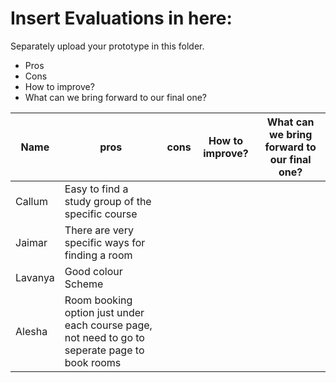 # Insert Evaluations in here:
Separately upload your prototype in this folder. 

* Pros
* Cons
* How to improve?
* What can we bring forward to our final one?

| Name | pros | cons | How to improve? | What can we bring forward to our final one?|
| ------ | ------ | ------ | ------ | ------ |
| Callum | Easy to find a study group of the specific course    | | | |
| Jaimar | There are very specific ways for finding a room | | | |
| Lavanya | Good colour Scheme | | | |
| Alesha | Room booking option just under each course page, not need to go to seperate page to book rooms  | | | |
 